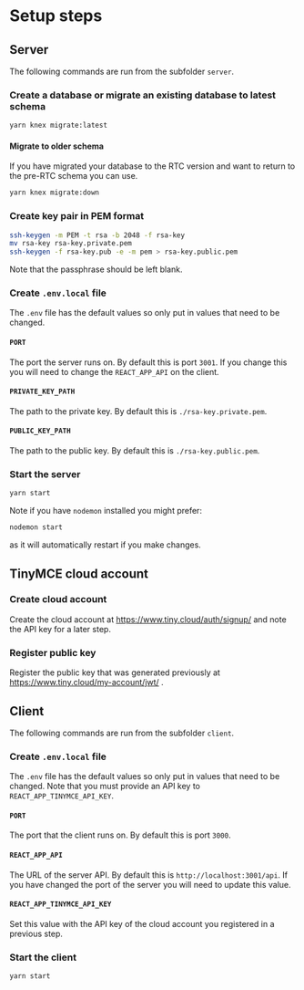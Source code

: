 # Setup steps

## Server
The following commands are run from the subfolder `server`.

### Create a database or migrate an existing database to latest schema
```sh
yarn knex migrate:latest
```

#### Migrate to older schema
If you have migrated your database to the RTC version and want to return to the pre-RTC
schema you can use.
```sh
yarn knex migrate:down
```

### Create key pair in PEM format
```sh
ssh-keygen -m PEM -t rsa -b 2048 -f rsa-key
mv rsa-key rsa-key.private.pem
ssh-keygen -f rsa-key.pub -e -m pem > rsa-key.public.pem
```
Note that the passphrase should be left blank.

### Create `.env.local` file
The `.env` file has the default values so only put in values that need to be changed.

#### `PORT`
The port the server runs on. By default this is port `3001`. If you change
this you will need to change the `REACT_APP_API` on the client.

#### `PRIVATE_KEY_PATH`
The path to the private key. By default this is `./rsa-key.private.pem`.

#### `PUBLIC_KEY_PATH`
The path to the public key. By default this is `./rsa-key.public.pem`.

### Start the server
```sh
yarn start
```

Note if you have `nodemon` installed you might prefer:
```sh
nodemon start
```
as it will automatically restart if you make changes.

## TinyMCE cloud account

### Create cloud account

Create the cloud account at https://www.tiny.cloud/auth/signup/ 
and note the API key for a later step.

### Register public key

Register the public key that was generated previously at
https://www.tiny.cloud/my-account/jwt/ .

## Client
The following commands are run from the subfolder `client`.

### Create `.env.local` file
The `.env` file has the default values so only put in values that need to be changed.
Note that you must provide an API key to `REACT_APP_TINYMCE_API_KEY`.

#### `PORT`
The port that the client runs on. By default this is port `3000`.

#### `REACT_APP_API`
The URL of the server API. By default this is `http://localhost:3001/api`.
If you have changed the port of the server you will need to update this value.

#### `REACT_APP_TINYMCE_API_KEY`
Set this value with the API key of the cloud account you registered in a
previous step.


### Start the client
```sh
yarn start
```